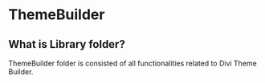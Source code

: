 # ThemeBuilder

## What is Library folder?
ThemeBuilder folder is consisted of all functionalities related to Divi Theme Builder.
